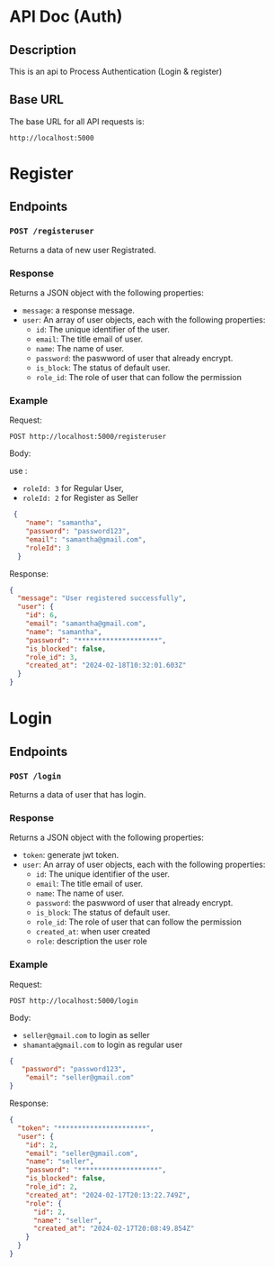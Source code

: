 # API Doc (Auth)

## Description

This is an api to Process Authentication (Login & register)

## Base URL

The base URL for all API requests is:

`http://localhost:5000`

# Register

## Endpoints

### `POST /registeruser`

Returns a data of new user Registrated.

### Response

Returns a JSON object with the following properties:

- `message`: a response message.
- `user`: An array of user objects, each with the following properties:
    - `id`: The unique identifier of the user.
    - `email`: The title email of user.
    - `name`: The name of user.
    - `password`: the paswword of user that already encrypt.
    - `is_block`: The status of default user.
    - `role_id`: The role of user that can follow the permission

### Example

Request:

```
POST http://localhost:5000/registeruser
```
Body: 

use :

- `roleId: 3` for Regular User,
- `roleId: 2` for Register as Seller


``` json
 {
    "name": "samantha",
    "password": "password123",
    "email": "samantha@gmail.com",
    "roleId": 3
  }

```

Response:

```json
{
  "message": "User registered successfully",
  "user": {
    "id": 6,
    "email": "samantha@gmail.com",
    "name": "samantha",
    "password": "********************",
    "is_blocked": false,
    "role_id": 3,
    "created_at": "2024-02-18T10:32:01.603Z"
  }
}

```

# Login
## Endpoints

### `POST /login`

Returns a data of user that has login.

### Response

Returns a JSON object with the following properties:

- `token`: generate jwt token.
- `user`: An array of user objects, each with the following properties:
    - `id`: The unique identifier of the user.
    - `email`: The title email of user.
    - `name`: The name of user.
    - `password`: the paswword of user that already encrypt.
    - `is_block`: The status of default user.
    - `role_id`: The role of user that can follow the permission
    - `created_at`: when user created
    - `role`: description the user role

### Example

Request:

```
POST http://localhost:5000/login
```
Body: 
- `seller@gmail.com` to login as seller
- `shamanta@gmail.com` to login as regular user

``` json
{
   "password": "password123",
    "email": "seller@gmail.com"
}

```

Response:

```json
{
  "token": "**********************",
  "user": {
    "id": 2,
    "email": "seller@gmail.com",
    "name": "seller",
    "password": "********************",
    "is_blocked": false,
    "role_id": 2,
    "created_at": "2024-02-17T20:13:22.749Z",
    "role": {
      "id": 2,
      "name": "seller",
      "created_at": "2024-02-17T20:08:49.854Z"
    }
  }
}

```